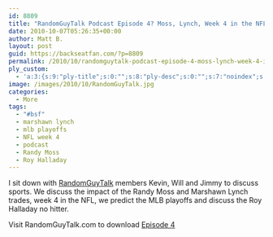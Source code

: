 ```yaml
---
id: 8809
title: "RandomGuyTalk Podcast Episode 4? Moss, Lynch, Week 4 in the NFL and MLB playoffs"
date: 2010-10-07T05:26:35+00:00
author: Matt B.
layout: post
guid: https://backseatfan.com/?p=8809
permalink: /2010/10/randomguytalk-podcast-episode-4-moss-lynch-week-4-in-the-nfl-and-mlb-playoffs/
ply_custom:
  - 'a:3:{s:9:"ply-title";s:0:"";s:8:"ply-desc";s:0:"";s:7:"noindex";s:0:"";}'
image: /images/2010/10/RandomGuyTalk.jpg
categories:
  - More
tags:
  - "#bsf"
  - marshawn lynch
  - mlb playoffs
  - NFL week 4
  - podcast
  - Randy Moss
  - Roy Halladay
---
```


<div class="entry">
  <p>
    I sit down with <a href="http://www.randomguytalk.com/">RandomGuyTalk</a> members Kevin, Will and Jimmy to discuss sports. We discuss the impact of the Randy Moss and Marshawn Lynch trades, week 4 in the NFL, we predict the MLB playoffs and discuss the Roy Halladay no hitter.
  </p>

  <p>
    Visit RandomGuyTalk.com to download <a href="http://www.randomguytalk.com/journal/2010/10/7/episode-4-all-sportsmoss-lynch-week-4-in-the-nfl-and-no-no-i.html">Episode 4</a>
  </p>
</div>
